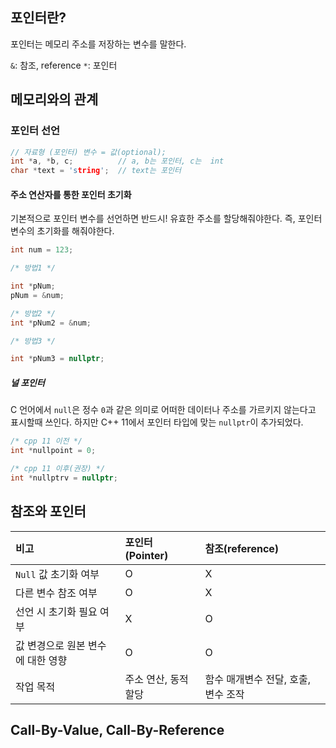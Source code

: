 ## 포인터란?

포인터는 메모리 주소를 저장하는 변수를 말한다.

`&`: 참조, reference
`*`: 포인터

## 메모리와의 관계




### 포인터 선언
```cpp
// 자료형 (포인터) 변수 = 값(optional); 
int *a, *b, c;          // a, b는 포인터, c는  int
char *text = 'string';  // text는 포인터
```

#### 주소 연산자를 통한 포인터 초기화
기본적으로 포인터 변수를 선언하면 반드시! 유효한 주소를 할당해줘야한다. 즉, 포인터 변수의 초기화를 해줘야한다.
```cpp
int num = 123;

/* 방법1 */

int *pNum;
pNum = &num;

/* 방법2 */
int *pNum2 = &num;

/* 방법3 */

int *pNum3 = nullptr;
```

##### 널 포인터
C 언어에서 `null`은 정수 `0`과 같은 의미로 어떠한 데이터나 주소를 가르키지 않는다고 표시할때 쓰인다. 하지만 C++ 11에서 포인터 타입에 맞는 `nullptr`이 추가되었다.

```cpp
/* cpp 11 이전 */
int *nullpoint = 0; 

/* cpp 11 이후(권장) */
int *nullptrv = nullptr;
```


## 참조와 포인터

| 비고                              | **포인터(Pointer)**  | **참조(reference)**                 |
|:--------------------------------- |:-------------------- |:----------------------------------- |
| `Null`  값 초기화 여부            | O                    | X                                   |
| 다른 변수 참조 여부               | O                    | X                                   |
| 선언 시 초기화 필요 여부          | X                    | O                                   |
| 값 변경으로 원본 변수에 대한 영향 | O                    | O                                   |
| 작업 목적                         | 주소 연산, 동적 할당 | 함수 매개변수 전달, 호출, 변수 조작 |


## Call-By-Value, Call-By-Reference
